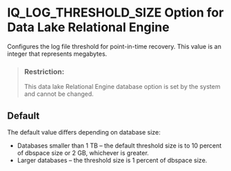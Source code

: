 <!-- loio58541a8a86224f35aa307db1d9b53e69 -->

# IQ\_LOG\_THRESHOLD\_SIZE Option for Data Lake Relational Engine

Configures the log file threshold for point-in-time recovery. This value is an integer that represents megabytes.



> ### Restriction:  
> This data lake Relational Engine database option is set by the system and cannot be changed.



## Default

The default value differs depending on database size:

-   Databases smaller than 1 TB – the default threshold size is to 10 percent of dbspace size or 2 GB, whichever is greater.
-   Larger databases – the threshold size is 1 percent of dbspace size.

